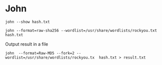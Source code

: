 # John

```
john --show hash.txt
```

```
john --format=raw-sha256 --wordlist=/usr/share/wordlists/rockyou.txt hash.txt
```



Output result in a file
```
john  --format=Raw-MD5 --fork=2 --wordlist=/usr/share/wordlists/rockyou.tx  hash.txt > result.txt
```
